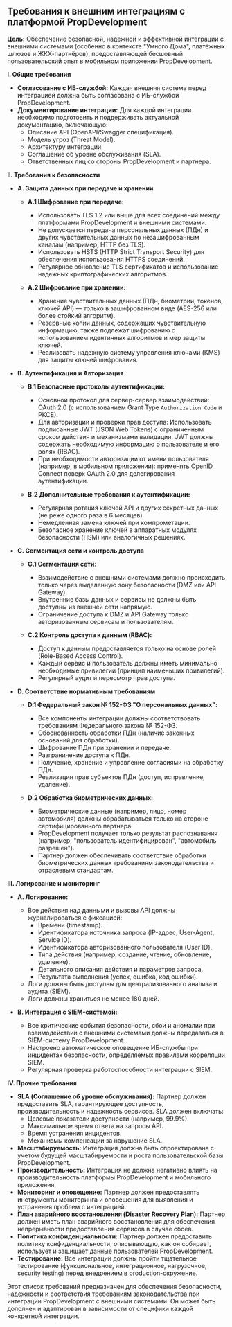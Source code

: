 ## Требования к внешним интеграциям с платформой PropDevelopment

**Цель:** Обеспечение безопасной, надежной и эффективной интеграции с внешними системами (особенно в контексте "Умного Дома", платёжных шлюзов и ЖКХ-партнёров), предоставляющей бесшовный пользовательский опыт в мобильном приложении PropDevelopment.

**I. Общие требования**

*   **Согласование с ИБ-службой:** Каждая внешняя система перед интеграцией должна быть согласована с ИБ-службой PropDevelopment.
*   **Документирование интеграции:** Для каждой интеграции необходимо подготовить и поддерживать актуальной документацию, включающую:
    *   Описание API (OpenAPI/Swagger спецификация).
    *   Модель угроз (Threat Model).
    *   Архитектуру интеграции.
    *   Соглашение об уровне обслуживания (SLA).
    *   Ответственных лиц со стороны PropDevelopment и партнера.

**II. Требования к безопасности**

*   **A. Защита данных при передаче и хранении**

    *   **A.1 Шифрование при передаче:**
        *   Использовать TLS 1.2 или выше для всех соединений между платформами PropDevelopment и внешними системами.
        *   Не допускается передача персональных данных (ПДн) и других чувствительных данных по незашифрованным каналам (например, HTTP без TLS).
        *   Использовать HSTS (HTTP Strict Transport Security) для обеспечения использования HTTPS соединений.
        *   Регулярное обновление TLS сертификатов и использование надежных криптографических алгоритмов.

    *   **A.2 Шифрование при хранении:**
        *   Хранение чувствительных данных (ПДн, биометрии, токенов, ключей API) — только в зашифрованном виде (AES-256 или более стойкий алгоритм).
        *   Резервные копии данных, содержащих чувствительную информацию, также подлежат шифрованию с использованием идентичных алгоритмов и мер защиты ключей.
        *   Реализовать надежную систему управления ключами (KMS) для защиты ключей шифрования.

*   **B. Аутентификация и Авторизация**

    *   **B.1 Безопасные протоколы аутентификации:**
        *   Основной протокол для сервер-сервер взаимодействий: OAuth 2.0 (с использованием Grant Type `Authorization Code` и PKCE).
        *   Для авторизации и проверки прав доступа: Использовать подписанные JWT (JSON Web Tokens) с ограниченным сроком действия и механизмами валидации. JWT должны содержать необходимую информацию о пользователе и его ролях (RBAC).
        *   При необходимости авторизации от имени пользователя (например, в мобильном приложении): применять OpenID Connect поверх OAuth 2.0 для делегирования аутентификации.

    *   **B.2 Дополнительные требования к аутентификации:**
        *   Регулярная ротация ключей API и других секретных данных (не реже одного раза в 6 месяцев).
        *   Немедленная замена ключей при компрометации.
        *   Безопасное хранение ключей в аппаратных модулях безопасности (HSM) или аналогичных решениях.

*   **C. Сегментация сети и контроль доступа**

    *   **C.1 Сегментация сети:**
        *   Взаимодействие с внешними системами должно происходить только через выделенную зону безопасности (DMZ или API Gateway).
        *   Внутренние базы данных и сервисы не должны быть доступны из внешней сети напрямую.
        *   Ограничение доступа к DMZ и API Gateway только авторизованным сервисам и пользователям.

    *   **C.2 Контроль доступа к данным (RBAC):**
        *   Доступ к данным предоставляется только на основе ролей (Role-Based Access Control).
        *   Каждый сервис и пользователь должны иметь минимально необходимые привилегии (принцип наименьших привилегий).
        *   Регулярный аудит и пересмотр прав доступа.

*   **D. Соответствие нормативным требованиям**

    *   **D.1 Федеральный закон № 152-ФЗ "О персональных данных":**
        *   Все компоненты интеграции должны соответствовать требованиям Федерального закона № 152-ФЗ.
        *   Обоснованность обработки ПДн (наличие законных оснований для обработки).
        *   Шифрование ПДн при хранении и передаче.
        *   Разграничение доступа к ПДн.
        *   Получение, хранение и управление согласиями на обработку ПДн.
        *   Реализация прав субъектов ПДн (доступ, исправление, удаление).

    *   **D.2 Обработка биометрических данных:**
        *   Биометрические данные (например, лицо, номер автомобиля) должны обрабатываться только на стороне сертифицированного партнера.
        *   PropDevelopment получает только результат распознавания (например, "пользователь идентифицирован", "автомобиль разрешен").
        *   Партнер должен обеспечивать соответствие обработки биометрических данных требованиям законодательства и отраслевым стандартам.

**III. Логирование и мониторинг**

*   **A. Логирование:**

    *   Все действия над данными и вызовы API должны журналироваться с фиксацией:
        *   Времени (timestamp).
        *   Идентификатора источника запроса (IP-адрес, User-Agent, Service ID).
        *   Идентификатора авторизованного пользователя (User ID).
        *   Типа действия (например, создание, чтение, обновление, удаление).
        *   Детального описания действия и параметров запроса.
        *   Результата выполнения (успех, ошибка, код ошибки).
    *   Логи должны быть доступны для централизованного анализа и аудита (SIEM).
    *   Логи должны храниться не менее 180 дней.

*   **B. Интеграция с SIEM-системой:**

    *   Все критические события безопасности, сбои и аномалии при взаимодействии с внешними системами должны передаваться в SIEM-систему PropDevelopment.
    *   Настроено автоматическое оповещение ИБ-службы при инцидентах безопасности, определяемых правилами корреляции SIEM.
    *   Регулярная проверка работоспособности интеграции с SIEM.

**IV. Прочие требования**

*   **SLA (Соглашение об уровне обслуживания):** Партнер должен предоставить SLA, гарантирующее доступность, производительность и надежность сервисов. SLA должен включать:
    *   Целевые показатели доступности (например, 99.9%).
    *   Максимальное время ответа на запросы API.
    *   Время устранения инцидентов.
    *   Механизмы компенсации за нарушение SLA.
*   **Масштабируемость:** Интеграция должна быть спроектирована с учетом будущей масштабируемости и роста пользовательской базы PropDevelopment.
*   **Производительность:** Интеграция не должна негативно влиять на производительность платформы PropDevelopment и мобильного приложения.
*   **Мониторинг и оповещение:** Партнер должен предоставлять инструменты мониторинга и оповещения для выявления и устранения проблем с интеграцией.
*   **План аварийного восстановления (Disaster Recovery Plan):** Партнер должен иметь план аварийного восстановления для обеспечения непрерывности предоставления сервисов в случае сбоев.
*   **Политика конфиденциальности:** Партнер должен предоставить политику конфиденциальности, описывающую, как он собирает, использует и защищает данные пользователей PropDevelopment.
*   **Тестирование:** Все интеграции должны пройти тщательное тестирование (функциональное, интеграционное, нагрузочное, security testing) перед внедрением в production-окружение.

Этот список требований предназначен для обеспечения безопасности, надежности и соответствия требованиям законодательства при интеграции PropDevelopment с внешними системами. Он может быть дополнен и адаптирован в зависимости от специфики каждой конкретной интеграции.